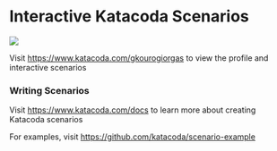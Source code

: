 # Interactive Katacoda Scenarios

[![](http://shields.katacoda.com/katacoda/gkourogiorgas/count.svg)](https://www.katacoda.com/gkourogiorgas "Get your profile on Katacoda.com")

Visit https://www.katacoda.com/gkourogiorgas to view the profile and interactive scenarios

### Writing Scenarios
Visit https://www.katacoda.com/docs to learn more about creating Katacoda scenarios

For examples, visit https://github.com/katacoda/scenario-example
